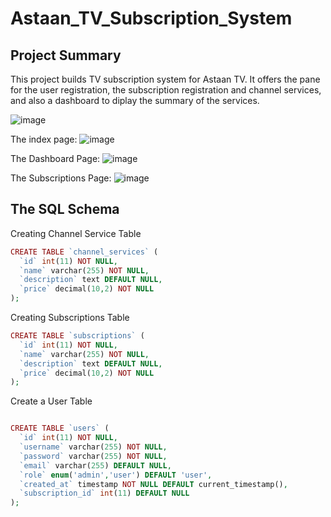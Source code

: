 # Astaan_TV_Subscription_System
## Project Summary
This project builds TV subscription system for Astaan TV. It offers the pane for the user registration, the subscription registration and channel services, and also a dashboard to diplay the summary of the services.

![image](https://github.com/user-attachments/assets/1dd82d04-cc46-42f1-997b-d7348f0abff7)


The index page:
![image](https://github.com/user-attachments/assets/826fa5de-d421-429d-9d9f-e227cd57451d)

The Dashboard Page:
![image](https://github.com/user-attachments/assets/cf77b39f-e467-4fb7-a3fe-64945d37c187)

The Subscriptions Page:
![image](https://github.com/user-attachments/assets/5ba3abda-15c7-4903-ae9d-2e429eac657e)


## The SQL Schema

Creating Channel Service Table
``` PHP
CREATE TABLE `channel_services` (
  `id` int(11) NOT NULL,
  `name` varchar(255) NOT NULL,
  `description` text DEFAULT NULL,
  `price` decimal(10,2) NOT NULL
);
```

Creating Subscriptions Table
``` PHP
CREATE TABLE `subscriptions` (
  `id` int(11) NOT NULL,
  `name` varchar(255) NOT NULL,
  `description` text DEFAULT NULL,
  `price` decimal(10,2) NOT NULL
);
```

Create a User Table
``` PHP

CREATE TABLE `users` (
  `id` int(11) NOT NULL,
  `username` varchar(255) NOT NULL,
  `password` varchar(255) NOT NULL,
  `email` varchar(255) DEFAULT NULL,
  `role` enum('admin','user') DEFAULT 'user',
  `created_at` timestamp NOT NULL DEFAULT current_timestamp(),
  `subscription_id` int(11) DEFAULT NULL
);
```
